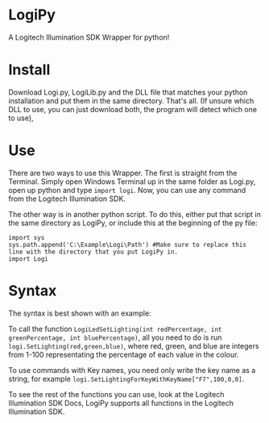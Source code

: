 # LogiPy
A Logitech Illumination SDK Wrapper for python!

# Install
Download Logi.py, LogiLib.py and the DLL file that matches your python installation and put them in the same directory. That's all. (If unsure which DLL to use, you can just download both, the program will detect which one to use),

# Use
There are two ways to use this Wrapper. The first is straight from the Terminal. Simply open Windows Terminal up in the same folder as Logi.py, open up python and type `import logi`. Now, you can use any command from the Logitech Illumination SDK.

The other way is in another python script. To do this, either put that script in the same directory as LogiPy, or include this at the beginning of the py file:
```
import sys
sys.path.append('C:\Example\Logi\Path') #Make sure to replace this line with the directory that you put LogiPy in.
import Logi
```

# Syntax
The syntax is best shown with an example:

To call the function `LogiLedSetLighting(int redPercentage, int greenPercentage, int bluePercentage)`, all you need to do is run `logi.SetLighting(red,green,blue)`, where red, green, and blue are integers from 1-100 representating the percentage of each value in the colour.

To use commands with Key names, you need only write the key name as a string, for example `logi.SetLightingForKeyWithKeyName["F7",100,0,0]`.

To see the rest of the functions you can use, look at the Logitech Illumination SDK Docs, LogiPy supports all functions in the Logitech Illumination SDK.


